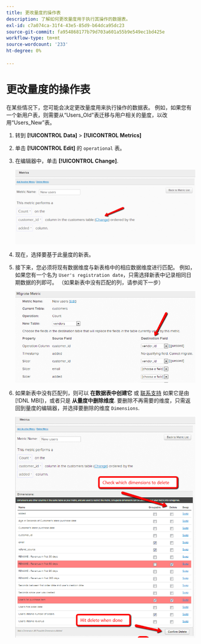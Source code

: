 ```yaml
---
title: 更改量度的操作表
description: 了解如何更改量度用于执行其操作的数据表。
exl-id: c7a074ca-31f4-43e5-85d9-b64dca95dc23
source-git-commit: fa954868177b79d703a601a55b9e549ec1bd425e
workflow-type: tm+mt
source-wordcount: '233'
ht-degree: 0%

---
```


# 更改量度的操作表

在某些情况下，您可能会决定更改量度用来执行操作的数据表。 例如，如果您有一个新用户表，则需要从“Users\_Old”表迁移与用户相关的量度，以改用“Users\_New”表。

1. 转到 **[!UICONTROL Data]** > **[!UICONTROL Metrics]**
1. 单击 **[!UICONTROL Edit]** 的 `operational` 表。
1. 在编辑器中，单击 **[!UICONTROL Change]**.

   ![](../../assets/change-metrics-1.png)
1. 现在，选择要基于此量度的新表。
1. 接下来，您必须将现有数据维度与新表格中的相应数据维度进行匹配。 例如，如果您有一个名为 `User's registration date`，只需选择新表中记录相同日期数据的列即可。 （如果新表中没有匹配的列，请参阅下一步）

   ![](../../assets/change-metrics-2.png)

1. 如果新表中没有匹配列，则可以 **在数据表中创建它** 或 [联系支持](https://experienceleague.adobe.com/docs/commerce-knowledge-base/kb/troubleshooting/miscellaneous/mbi-service-policies.html?lang=en) 如果它是由 [!DNL MBI])，或者只是 **从量度中删除维度**. 要删除不再需要的维度，只需返回到量度的编辑器，并选择要删除的维度 `Dimensions`.

   ![](../../assets/change-metrics-3.png)
